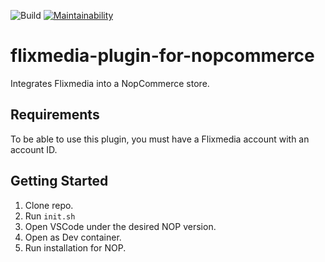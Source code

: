 ![Build](https://github.com/dfar-io/flixmedia-plugin-for-nopcommerce/actions/workflows/build.yml/badge.svg)
[![Maintainability](https://api.codeclimate.com/v1/badges/ed89af7c256970b8d95d/maintainability)](https://codeclimate.com/github/dfar-io/flixmedia-plugin-for-nopcommerce/maintainability)


# flixmedia-plugin-for-nopcommerce
Integrates Flixmedia into a NopCommerce store.

## Requirements

To be able to use this plugin, you must have a Flixmedia account with an account ID.

## Getting Started

1. Clone repo.
1. Run `init.sh`
1. Open VSCode under the desired NOP version.
1. Open as Dev container.
1. Run installation for NOP.
